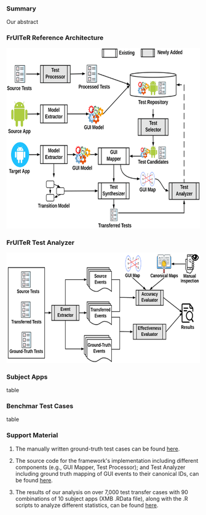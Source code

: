 ### Summary

Our abstract

### FrUITeR Reference Architecture
<img src="figs/framework.png" width="700px" height="471px">


### FrUITeR Test Analyzer
<img src="figs/workflow.png" width="700px" height="288px">

### Subject Apps
table

### Benchmar Test Cases
table

### Support Material

1. The manually written ground-truth test cases can be found [here](http://example.com).

2. The source code for the framework's implementation including different components (e.g., GUI Mapper, Test Processor); and Test Analyzer including ground truth mapping of GUI events to their canonical IDs, can be found [here](http://example.com).

3. The results of our analysis on over 7,000 test transfer cases with 90 combinations of 10 subject apps (XMB .RData file), along with the .R scripts to analyze different statistics, can be found [here](http://example.com).
